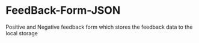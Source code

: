# FeedBack-Form-JSON
Positive and Negative feedback form which stores the feedback data to the local storage
